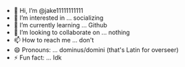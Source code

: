 - 👋 Hi, I’m @jake11111111111
- 👀 I’m interested in ... socializing
- 🌱 I’m currently learning ... Github
- 💞️ I’m looking to collaborate on ... nothing
- 📫 How to reach me ... don't
- 😄 Pronouns: ... dominus/domini (that's Latin for overseer)
- ⚡ Fun fact: ... Idk

<!---
jake11111111111/jake11111111111 is a ✨ special ✨ repository because its `README.md` (this file) appears on your GitHub profile.
You can click the Preview link to take a look at your changes.
--->
